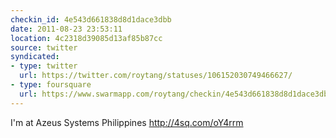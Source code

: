 ```yaml
---
checkin_id: 4e543d661838d8d1dace3dbb
date: 2011-08-23 23:53:11
location: 4c2318d39085d13af85b87cc
source: twitter
syndicated:
- type: twitter
  url: https://twitter.com/roytang/statuses/106152030749466627/
- type: foursquare
  url: https://www.swarmapp.com/roytang/checkin/4e543d661838d8d1dace3dbb
---
```


I'm at Azeus Systems Philippines http://4sq.com/oY4rrm